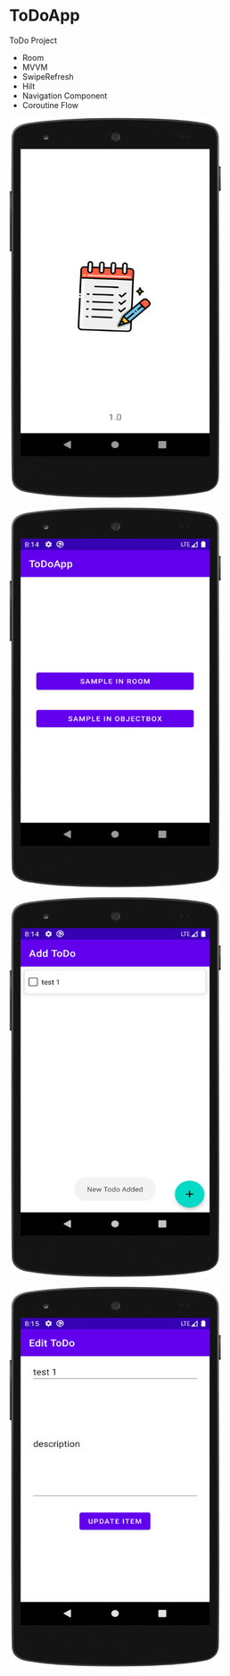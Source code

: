 # ToDoApp

ToDo Project

* Room
* MVVM
* SwipeRefresh
* Hilt
* Navigation Component
* Coroutine Flow

<img
  src="/screen_shot/1.png"
  alt="Screen Shot 1"
  title="Screen Shot 1"
  style="display: inline-block; margin: 0 auto; height: 680px; width: 380px">


<img
  src="/screen_shot/2.png"
  alt="Screen Shot 2"
  title="Screen Shot 2"
  style="display: inline-block; margin: 0 auto; height: 680px; width: 380px">
  
<img
  src="/screen_shot/3.png"
  alt="Screen Shot 3"
  title="Screen Shot 3"
  style="display: inline-block; margin: 0 auto; height: 680px; width: 380px">


<img
  src="/screen_shot/4.png"
  alt="Screen Shot 4"
  title="Screen Shot 4"
  style="display: inline-block; margin: 0 auto; height: 680px; width: 380px">
